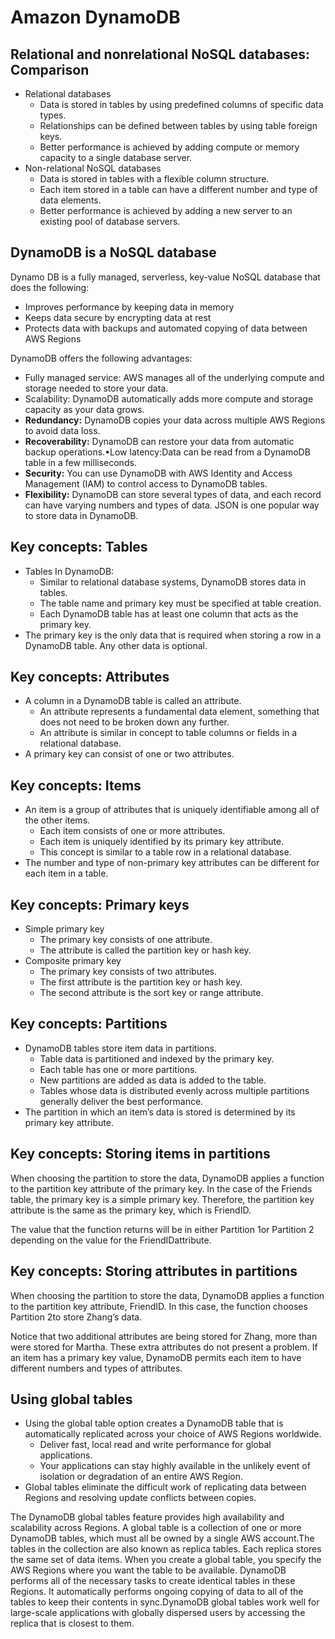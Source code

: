 # Amazon DynamoDB

## Relational and nonrelational NoSQL databases: Comparison

- Relational databases
  - Data is stored in tables by using predefined columns of specific data types.
  - Relationships can be defined between tables by using table foreign keys.
  - Better performance is achieved by adding compute or memory capacity to a single database server.
- Non-relational NoSQL databases
  - Data is stored in tables with a flexible column structure.
  - Each item stored in a table can have a different number and type of data elements.
  - Better performance is achieved by adding a new server to an existing pool of database servers.

## DynamoDB is a NoSQL database

Dynamo DB is a fully managed, serverless, key-value NoSQL database that does the following:

- Improves performance by keeping data in memory
- Keeps data secure by encrypting data at rest
- Protects data with backups and automated copying of data between AWS Regions

DynamoDB offers the following advantages:

- Fully managed service: AWS manages all of the underlying compute and storage needed to store your data.
- Scalability: DynamoDB automatically adds more compute and storage capacity as your data grows.
- **Redundancy:** DynamoDB copies your data across multiple AWS Regions to avoid data loss.
- **Recoverability:** DynamoDB can restore your data from automatic backup operations.•Low latency:Data can be read from a DynamoDB table in a few milliseconds.
- **Security:** You can use DynamoDB with AWS Identity and Access Management (IAM) to control access to DynamoDB tables.
- **Flexibility:** DynamoDB can store several types of data, and each record can have varying numbers and types of data. JSON is one popular way to store data in DynamoDB.

## Key concepts: Tables

- Tables In DynamoDB:
  - Similar to relational database systems, DynamoDB stores data in tables.
  - The table name and primary key must be specified at table creation.
  - Each DynamoDB table has at least one column that acts as the primary key.
- The primary key is the only data that is required when storing a row in a DynamoDB table. Any other data is optional.

## Key concepts: Attributes

- A column in a DynamoDB table is called an attribute.
  - An attribute represents a fundamental data element, something that does not need to be broken down any further.
  - An attribute is similar in concept to table columns or fields in a relational database.
- A primary key can consist of one or two attributes.

## Key concepts: Items

- An item is a group of attributes that is uniquely identifiable among all of the other items.
  - Each item consists of one or more attributes.
  - Each item is uniquely identified by its primary key attribute.
  - This concept is similar to a table row in a relational database.
- The number and type of non-primary key attributes can be different for each item in a table.

## Key concepts: Primary keys

- Simple primary key
  - The primary key consists of one attribute.
  - The attribute is called the partition key or hash key.
- Composite primary key
  - The primary key consists of two attributes.
  - The first attribute is the partition key or hash key.
  - The second attribute is the sort key or range attribute.

## Key concepts: Partitions

- DynamoDB tables store item data in partitions.
  - Table data is partitioned and indexed by the primary key.
  - Each table has one or more partitions.
  - New partitions are added as data is added to the table.
  - Tables whose data is distributed evenly across multiple partitions generally deliver the best performance.
- The partition in which an item’s data is stored is determined by its primary key attribute.

## Key concepts: Storing items in partitions

When choosing the partition to store the data, DynamoDB applies a function to the partition key attribute of the primary key. In the case of the Friends table, the primary key is a simple primary key. Therefore, the partition key attribute is the same as the primary key, which is FriendID.

The value that the function returns will be in either Partition 1or Partition 2 depending on the value for the FriendIDattribute.

## Key concepts: Storing attributes in partitions

When choosing the partition to store the data, DynamoDB applies a function to the partition key attribute, FriendID. In this case, the function chooses Partition 2to store Zhang’s data.

Notice that two additional attributes are being stored for Zhang, more than were stored for Martha. These extra attributes do not present a problem. If an item has a primary key value, DynamoDB permits each item to have different numbers and types of attributes.

## Using global tables

- Using the global table option creates a DynamoDB table that is automatically replicated across your choice of AWS Regions worldwide.
  - Deliver fast, local read and write performance for global applications.
  - Your applications can stay highly available in the unlikely event of isolation or degradation of an entire AWS Region.
- Global tables eliminate the difficult work of replicating data between Regions and resolving update conflicts between copies.

The DynamoDB global tables feature provides high availability and scalability across Regions. A global table is a collection of one or more DynamoDB tables, which must all be owned by a single AWS account.The tables in the collection are also known as replica tables. Each replica stores the same set of data items. When you create a global table, you specify the AWS Regions where you want the table to be available. DynamoDB performs all of the necessary tasks to create identical tables in these Regions. It automatically performs ongoing copying of data to all of the tables to keep their contents in sync.DynamoDB global tables work well for large-scale applications with globally dispersed users by accessing the replica that is closest to them.
